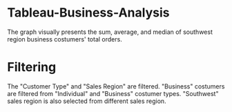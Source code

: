 # Tableau-Business-Analysis

The graph visually presents the sum, average, and median of southwest region business costumers' total orders.

# Filtering

The "Customer Type" and "Sales Region" are filtered. "Business" costumers are filtered from "Individual" and "Business" costumer types. "Southwest" sales region is also selected from different sales region.
